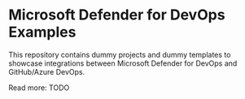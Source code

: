 # Microsoft Defender for DevOps Examples

This repository contains dummy projects and dummy templates to showcase integrations between Microsoft Defender for DevOps and GitHub/Azure DevOps.

Read more: TODO